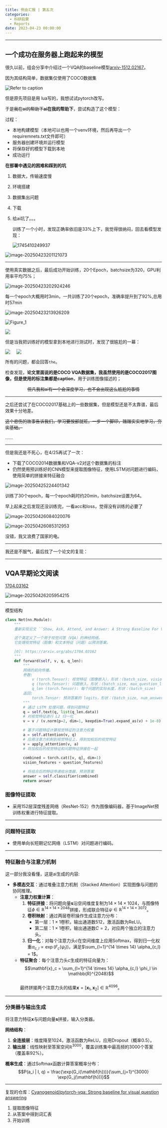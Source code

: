 ```yaml
---
title: 例会汇报 | 第五次
categories:
  - 科研启蒙
  - Reports
date: 2023-04-23 00:00:00
---
```


---

## 一个成功在服务器上跑起来的模型

很久以前，组会分享中介绍过一个VQA的baseline模型[arxiv-1512.02167](https://arxiv.org/pdf/1512.02167)。

因为其结构简单，数据集仅使用了COCO数据集

![Refer to caption](https://yamapicgo.oss-cn-nanjing.aliyuncs.com/picgoImage/x1.png)

但是原先项目是用 lua写的，我想试试pytorch改写。

于是~~我在ai的帮助下~~**ai在我的帮助下**，尝试构造了这个模型：



过程：

-   本地构建模型（本地可以也用一个venv环境，然后再导出一个requiremnets.txt文件即可）
-   服务器创建环境并运行模型
-   将保存好的模型下载到本地
-   成功运行



**在部署中遇见的困难和踩到的坑**

1.   数据大，传输速度慢

2.   环境搭建

3.   数据集出问题

4.   下载

5.   给ai坑了。。。

     训练了一个小时，发现正确率依旧是33%上下，我觉得很纳闷，回去看模型发现：

     ![1745410249937](https://yamapicgo.oss-cn-nanjing.aliyuncs.com/picgoImage/1745410249937.png)

![image-20250423201121073](https://yamapicgo.oss-cn-nanjing.aliyuncs.com/picgoImage/image-20250423201121073.png)

---

使用真实数据之后，最后成功开始训练，20个Epoch，batchsize为320，GPU利用率平均75%；

![image-20250423202924246](https://yamapicgo.oss-cn-nanjing.aliyuncs.com/picgoImage/image-20250423202924246.png)

每一个epoch大概用时3min，一共训练了20个epoch，准确率提升到了92%,总用时57min

![image-20250423213926209](https://yamapicgo.oss-cn-nanjing.aliyuncs.com/picgoImage/image-20250423213926209.png)

![Figure_1](https://yamapicgo.oss-cn-nanjing.aliyuncs.com/picgoImage/image-20250423213913139.png)

![](https://yamapicgo.oss-cn-nanjing.aliyuncs.com/picgoImage/Figure_1.png)





但是当我把训练好的模型拿到本地进行测试时，发现了很尴尬的一幕：

<div style="display: flex; gap: 20px;">
  <div style="text-align: left;">
    <img src="https://yamapicgo.oss-cn-nanjing.aliyuncs.com/picgoImage/20250423215715.png"  />
  </div>
  <div style="text-align: left;">
    <img src="https://yamapicgo.oss-cn-nanjing.aliyuncs.com/picgoImage/20250423215741.png" />
  </div>
</div>

所有的问题，都会回答`the`。

检查发现，**论文里面说的是COCO VQA数据集，我虽然使用的是COCO2017图像，但是使用的标注集都是caption**，用于训练图像描述的；

<center><del>但凡我和ai有一个会深度学习，也不会出现这么尴尬的事情</del></center>

---

之后还尝试了在COCO2017基础上的一些数据集，但是模型还是不太靠谱，最后效果十分地差。

~~这个悲伤的故事告诉我们，学习要按部就班，一步一个脚印，踏踏实实地学习，夯实基础。~~

......



---

但是我还是不死心，在4/25再试了一次：

-   下载了COCO2014数据集和VQA-v2对这个数据集的标注
-   仍然使用预训练好的CNN模型来提取图像特征，使用LSTM对问题进行编码，使用简单的拼接来特征融合

![image-20250425224401342](https://yamapicgo.oss-cn-nanjing.aliyuncs.com/picgoImage/image-20250425224401342.png)

训练了30个epoch，每一个epoch耗时约20min，batchsize设置为64。

早上起来之后发现还没训练完，一看acc和loss，觉得没有训练的必要了

![image-20250426084020076](https://yamapicgo.oss-cn-nanjing.aliyuncs.com/picgoImage/image-20250426084020076.png)



![image-20250426085312953](https://yamapicgo.oss-cn-nanjing.aliyuncs.com/picgoImage/image-20250426085312953.png)

没错，我又浪费了国家的电。

---



我还是不服气，最后找了一个论文的复现：





---



## VQA早期论文阅读

[1704.03162](https://arxiv.org/pdf/1704.03162)

![image-20250426205954215](https://yamapicgo.oss-cn-nanjing.aliyuncs.com/picgoImage/image-20250426205954215.png)

---

模型结构

```py
class Net(nn.Module):
    """
    重新实现论文 ``Show, Ask, Attend, and Answer: A Strong Baseline For Visual Question Answering'' [0]

    这个类定义了一个用于视觉问答（VQA）的神经网络。
    它处理视觉特征（图像）和文本特征（问题）以预测答案。

    [0]: https://arxiv.org/abs/1704.03162
    """
    def forward(self, v, q, q_len):
        """
        网络的前向传播。
        参数:
            v (torch.Tensor): 视觉特征（图像嵌入），形状：(batch_size, vision_features, height, width)
            q (torch.Tensor): 问题嵌入，形状：(batch_size, max_question_length)
            q_len (torch.Tensor): 每个问题的实际长度，形状：(batch_size)
        返回:
            torch.Tensor: 预测答案的 logits，形状：(batch_size, num_answers)
        """
        # 通过 LSTM 处理问题，得到问题特征
        q = self.text(q, list(q_len.data)) 
        # 对视觉特征进行 L2 归一化
        v = v / (v.norm(p=2, dim=1, keepdim=True).expand_as(v) + 1e-8)

        # 基于问题特征计算视觉特征的注意力权重
        a = self.attention(v, q) 
        # 应用注意力机制到视觉特征上，得到加权后的视觉特征
        v = apply_attention(v, a)  
        # 将加权后的视觉特征和问题特征拼接在一起
        
        combined = torch.cat([v, q], dim=1)
        vision_features + question_features)

        # 将组合后的特征传递给分类器，预测答案
        answer = self.classifier(combined)  
        return answer 
```





### **图像特征提取**

- 采用152层深度残差网络（ResNet-152）作为图像编码器，基于ImageNet预训练权重进行特征提取。  

---

### **问题特征提取**
- 使用单向长短期记忆网络（LSTM）对问题进行编码。 

---

### **特征融合与注意力机制**

这一部分我没看懂，这是ai生成的内容:

- **多模态交互**：通过堆叠注意力机制（Stacked Attention）实现图像与问题的协同推理。  
  - **注意力权重计算**：  
    1. **特征拼接**：将问题向量$\mathbf{s}$沿空间维度复制为$14 \times 14 \times 1024$，与图像特征$\phi \in \mathbb{R}^{14 \times 14 \times 2048}$拼接，形成联合特征$\psi \in \mathbb{R}^{14 \times 14 \times 3072}$。  
    2. **卷积映射**：通过两层卷积操作生成注意力分布：  
       - 第一层：$1 \times 1$卷积，输出通道数512，激活函数为ReLU。  
       - 第二层：$1 \times 1$卷积，输出通道数$C=2$，对应两个独立的注意力头。  
    3. **归一化**：对每个注意力头$c$在空间维度上应用Softmax，得到归一化权重$\alpha_{c,l} \propto \exp(F_c(\psi_l))$，满足$\sum_{l=1}^{14 \times 14} \alpha_{c,l} = 1$。  
  - **特征聚合**：每个注意力头$c$生成的特征向量为：  
    $$\mathbf{x}_c = \sum_{l=1}^{14 \times 14} \alpha_{c,l} \phi_l \in \mathbb{R}^{2048}$$  
    最终拼接两个注意力头的结果$\mathbf{x} = [\mathbf{x}_1, \mathbf{x}_2] \in \mathbb{R}^{4096}$。

---

### **分类器与输出生成**
将注意力特征$\mathbf{x}$与问题向量$\mathbf{s}$拼接，输入分类器。  

**网络结构**：  

1. **全连接层**：维度降至1024，激活函数为ReLU，应用Dropout（概率0.5）。  
2. **输出层**：线性映射至答案空间$\mathbb{R}^{3000}$，覆盖训练集中最高频的3000个答案（覆盖率92%）。  

**概率生成**：通过Softmax函数计算答案概率分布：  
$$P(a_i | I, q) = \frac{\exp(G_i(\mathbf{h}))}{\sum_{j=1}^{3000} \exp(G_j(\mathbf{h}))}$$  

---

复现的仓库：[Cyanogenoid/pytorch-vqa: Strong baseline for visual question answering](https://github.com/Cyanogenoid/pytorch-vqa)

1.   提取图像特征
2.   从答案中得到词汇表
3.   开始训练
